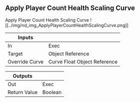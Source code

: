 ## Apply Player Count Health Scaling Curve
Apply Player Count Health Scaling Curve
![[../img/nd_img_ApplyPlayerCountHealthScalingCurve.png]]

|Inputs||
|--|--|
| In | Exec |
| Target | Object Reference |
| Override Curve | Curve Float Object Reference |

|Outputs||
|--|--|
| Out | Exec |
| Return Value | Boolean |
